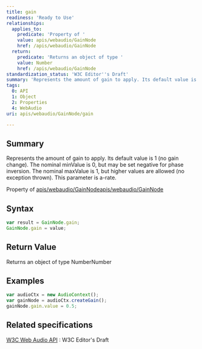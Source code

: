 ```yaml
---
title: gain
readiness: 'Ready to Use'
relationships:
  applies_to:
    predicate: 'Property of '
    value: apis/webaudio/GainNode
    href: /apis/webaudio/GainNode
  return:
    predicate: 'Returns an object of type '
    value: Number
    href: /apis/webaudio/GainNode
standardization_status: 'W3C Editor''s Draft'
summary: 'Represents the amount of gain to apply. Its default value is 1 (no gain change). The nominal minValue is 0, but may be set negative for phase inversion. The nominal maxValue is 1, but higher values are allowed (no exception thrown). This parameter is a-rate.'
tags:
  0: API
  1: Object
  2: Properties
  4: WebAudio
uri: apis/webaudio/GainNode/gain

---
```

## Summary

Represents the amount of gain to apply. Its default value is 1 (no gain change). The nominal minValue is 0, but may be set negative for phase inversion. The nominal maxValue is 1, but higher values are allowed (no exception thrown). This parameter is a-rate.

Property of [apis/webaudio/GainNode](/apis/webaudio/GainNode)[apis/webaudio/GainNode](/apis/webaudio/GainNode)

## Syntax

``` js
var result = GainNode.gain;
GainNode.gain = value;
```

## Return Value

Returns an object of type NumberNumber

## Examples

``` js
var audioCtx = new AudioContext();
var gainNode = audioCtx.createGain();
gainNode.gain.value = 0.5;
```

## Related specifications

[W3C Web Audio API](http://webaudio.github.io/web-audio-api/)
:   W3C Editor's Draft
